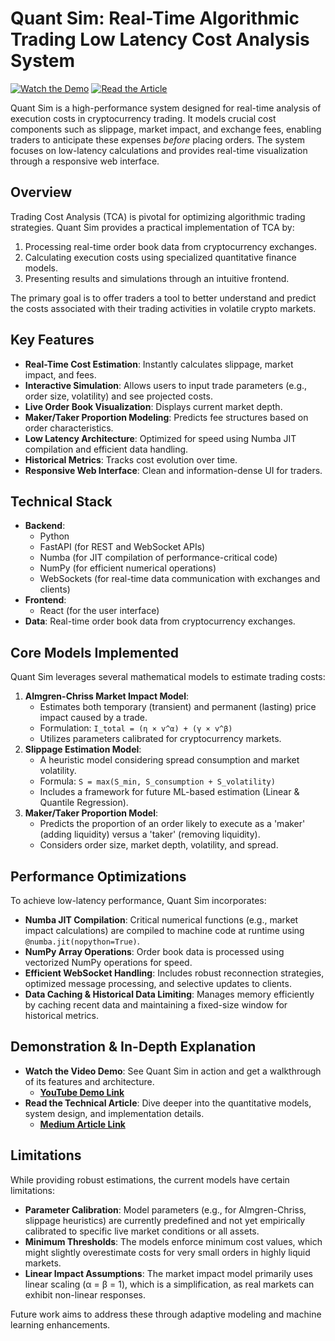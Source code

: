 # Quant Sim: Real-Time Algorithmic Trading Low Latency Cost Analysis System

[![Watch the Demo](https://img.shields.io/badge/Watch%20Demo-YouTube-red)](https://youtu.be/X8PhF6XzxIM)
[![Read the Article](https://img.shields.io/badge/Read%20Article-Medium-black)](https://medium.com/@harshitweb3/behind-the-code-real-time-trade-simulation-for-crypto-markets-using-quant-models-ee29f55f0458)

Quant Sim is a high-performance system designed for real-time analysis of execution costs in cryptocurrency trading. It models crucial cost components such as slippage, market impact, and exchange fees, enabling traders to anticipate these expenses *before* placing orders. The system focuses on low-latency calculations and provides real-time visualization through a responsive web interface.

## Overview

Trading Cost Analysis (TCA) is pivotal for optimizing algorithmic trading strategies. Quant Sim provides a practical implementation of TCA by:

1.  Processing real-time order book data from cryptocurrency exchanges.
2.  Calculating execution costs using specialized quantitative finance models.
3.  Presenting results and simulations through an intuitive frontend.

The primary goal is to offer traders a tool to better understand and predict the costs associated with their trading activities in volatile crypto markets.

## Key Features

* **Real-Time Cost Estimation**: Instantly calculates slippage, market impact, and fees.
* **Interactive Simulation**: Allows users to input trade parameters (e.g., order size, volatility) and see projected costs.
* **Live Order Book Visualization**: Displays current market depth.
* **Maker/Taker Proportion Modeling**: Predicts fee structures based on order characteristics.
* **Low Latency Architecture**: Optimized for speed using Numba JIT compilation and efficient data handling.
* **Historical Metrics**: Tracks cost evolution over time.
* **Responsive Web Interface**: Clean and information-dense UI for traders.

## Technical Stack

* **Backend**:
    * Python
    * FastAPI (for REST and WebSocket APIs)
    * Numba (for JIT compilation of performance-critical code)
    * NumPy (for efficient numerical operations)
    * WebSockets (for real-time data communication with exchanges and clients)
* **Frontend**:
    * React (for the user interface)
* **Data**: Real-time order book data from cryptocurrency exchanges.

## Core Models Implemented

Quant Sim leverages several mathematical models to estimate trading costs:

1.  **Almgren-Chriss Market Impact Model**:
    * Estimates both temporary (transient) and permanent (lasting) price impact caused by a trade.
    * Formulation: `I_total = (η × v^α) + (γ × v^β)`
    * Utilizes parameters calibrated for cryptocurrency markets.
2.  **Slippage Estimation Model**:
    * A heuristic model considering spread consumption and market volatility.
    * Formula: `S = max(S_min, S_consumption + S_volatility)`
    * Includes a framework for future ML-based estimation (Linear & Quantile Regression).
3.  **Maker/Taker Proportion Model**:
    * Predicts the proportion of an order likely to execute as a 'maker' (adding liquidity) versus a 'taker' (removing liquidity).
    * Considers order size, market depth, volatility, and spread.

## Performance Optimizations

To achieve low-latency performance, Quant Sim incorporates:

* **Numba JIT Compilation**: Critical numerical functions (e.g., market impact calculations) are compiled to machine code at runtime using `@numba.jit(nopython=True)`.
* **NumPy Array Operations**: Order book data is processed using vectorized NumPy operations for speed.
* **Efficient WebSocket Handling**: Includes robust reconnection strategies, optimized message processing, and selective updates to clients.
* **Data Caching & Historical Data Limiting**: Manages memory efficiently by caching recent data and maintaining a fixed-size window for historical metrics.

## Demonstration & In-Depth Explanation

* **Watch the Video Demo**: See Quant Sim in action and get a walkthrough of its features and architecture.
    * [**YouTube Demo Link**](https://youtu.be/X8PhF6XzxIM)
* **Read the Technical Article**: Dive deeper into the quantitative models, system design, and implementation details.
    * [**Medium Article Link**](https://medium.com/@harshitweb3/behind-the-code-real-time-trade-simulation-for-crypto-markets-using-quant-models-ee29f55f0458)

## Limitations

While providing robust estimations, the current models have certain limitations:

* **Parameter Calibration**: Model parameters (e.g., for Almgren-Chriss, slippage heuristics) are currently predefined and not yet empirically calibrated to specific live market conditions or all assets.
* **Minimum Thresholds**: The models enforce minimum cost values, which might slightly overestimate costs for very small orders in highly liquid markets.
* **Linear Impact Assumptions**: The market impact model primarily uses linear scaling (α = β = 1), which is a simplification, as real markets can exhibit non-linear responses.

Future work aims to address these through adaptive modeling and machine learning enhancements.